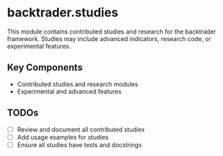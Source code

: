 # backtrader.studies

This module contains contributed studies and research for the backtrader framework.
Studies may include advanced indicators, research code, or experimental features.

## Key Components

- Contributed studies and research modules
- Experimental and advanced features

## TODOs

- [ ] Review and document all contributed studies
- [ ] Add usage examples for studies
- [ ] Ensure all studies have tests and docstrings
